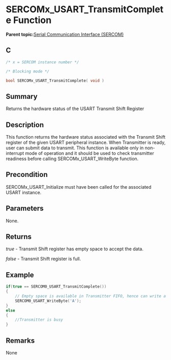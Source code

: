 # SERCOMx\_USART\_TransmitComplete Function

**Parent topic:**[Serial Communication Interface \(SERCOM\)](GUID-76AE7205-E3EF-4EE6-AC28-5153E3565982.md)

## C

```c
/* x = SERCOM instance number */

/* Blocking mode */

bool SERCOMx_USART_TransmitComplete( void )
```

## Summary

Returns the hardware status of the USART Transmit Shift Register

## Description

This function returns the hardware status associated with the Transmit Shift register of the given USART peripheral instance. When Transmitter is ready, user can submit data to transmit. This function is available only in non-interrupt mode of operation and it should be used to check transmitter readiness before calling SERCOMx\_USART\_WriteByte function.

## Precondition

SERCOMx\_USART\_Initialize must have been called for the associated USART instance.

## Parameters

None.

## Returns

*true* - Transmit Shift register has empty space to accept the data.

*false* - Transmit Shift register is full.

## Example

```c
if(true == SERCOM0_USART_TransmitComplete())
{
    // Empty space is available in Transmitter FIFO, hence can write a byte	
    SERCOM0_USART_WriteByte('A');
}
else
{
    //Transmitter is busy
}
```

## Remarks

None

